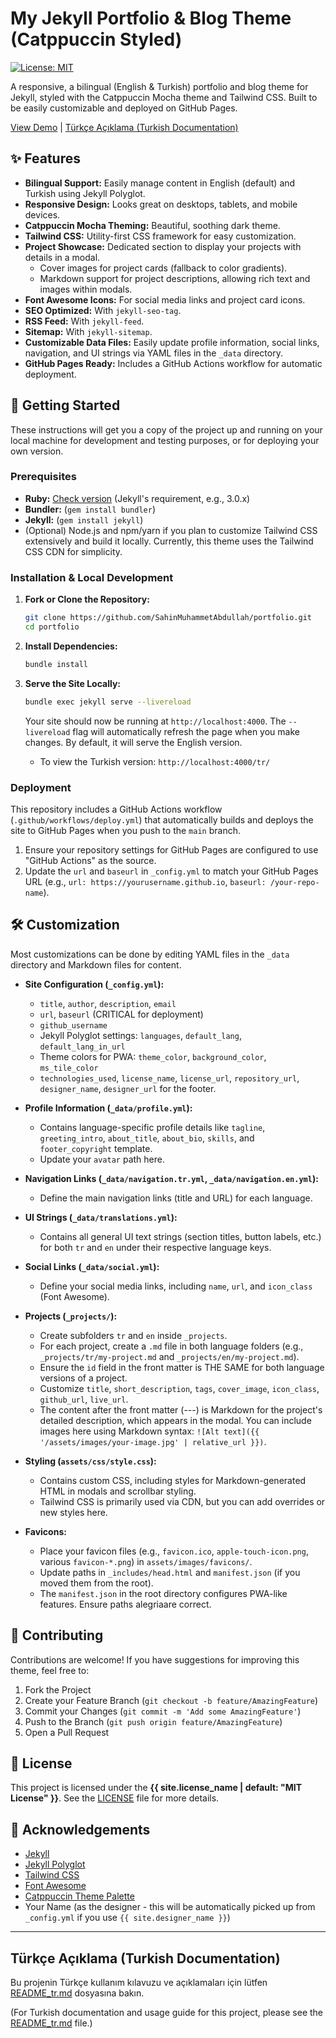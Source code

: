 # My Jekyll Portfolio & Blog Theme (Catppuccin Styled)

[![License: MIT](https://img.shields.io/badge/License-MIT-yellow.svg)](https://opensource.org/licenses/MIT)
<!-- İsterseniz buraya GitHub Actions build status badge'i ekleyebilirsiniz -->
<!-- ![GitHub Actions Workflow Status](https://img.shields.io/github/actions/workflow/status/YourUsername/YourRepoName/deploy.yml?branch=main) -->

A responsive, a bilingual (English & Turkish) portfolio and blog theme for Jekyll, styled with the Catppuccin Mocha theme and Tailwind CSS. Built to be easily customizable and deployed on GitHub Pages.

[View Demo](https://sahinmuhammetabdullah.github.io/portfolio/en/) <!-- Kendi demo linkinizle değiştirin -->
| [Türkçe Açıklama (Turkish Documentation)](#türkçe-açıklama-turkish-documentation) <!-- README_tr.md'ye link -->

## ✨ Features

*   **Bilingual Support:** Easily manage content in English (default) and Turkish using Jekyll Polyglot.
*   **Responsive Design:** Looks great on desktops, tablets, and mobile devices.
*   **Catppuccin Mocha Theming:** Beautiful, soothing dark theme.
*   **Tailwind CSS:** Utility-first CSS framework for easy customization.
*   **Project Showcase:** Dedicated section to display your projects with details in a modal.
    *   Cover images for project cards (fallback to color gradients).
    *   Markdown support for project descriptions, allowing rich text and images within modals.
*   **Font Awesome Icons:** For social media links and project card icons.
*   **SEO Optimized:** With `jekyll-seo-tag`.
*   **RSS Feed:** With `jekyll-feed`.
*   **Sitemap:** With `jekyll-sitemap`.
*   **Customizable Data Files:** Easily update profile information, social links, navigation, and UI strings via YAML files in the `_data` directory.
*   **GitHub Pages Ready:** Includes a GitHub Actions workflow for automatic deployment.

## 🚀 Getting Started

These instructions will get you a copy of the project up and running on your local machine for development and testing purposes, or for deploying your own version.

### Prerequisites

*   **Ruby:** [Check version](https://www.ruby-lang.org/en/documentation/installation/) (Jekyll's requirement, e.g., 3.0.x)
*   **Bundler:** (`gem install bundler`)
*   **Jekyll:** (`gem install jekyll`)
*   (Optional) Node.js and npm/yarn if you plan to customize Tailwind CSS extensively and build it locally. Currently, this theme uses the Tailwind CSS CDN for simplicity.

### Installation & Local Development

1.  **Fork or Clone the Repository:**
    ```bash
    git clone https://github.com/SahinMuhammetAbdullah/portfolio.git
    cd portfolio
    ```

2.  **Install Dependencies:**
    ```bash
    bundle install
    ```

3.  **Serve the Site Locally:**
    ```bash
    bundle exec jekyll serve --livereload
    ```
    Your site should now be running at `http://localhost:4000`. The `--livereload` flag will automatically refresh the page when you make changes. By default, it will serve the English version.
    *   To view the Turkish version: `http://localhost:4000/tr/`

### Deployment

This repository includes a GitHub Actions workflow (`.github/workflows/deploy.yml`) that automatically builds and deploys the site to GitHub Pages when you push to the `main` branch.

1.  Ensure your repository settings for GitHub Pages are configured to use "GitHub Actions" as the source.
2.  Update the `url` and `baseurl` in `_config.yml` to match your GitHub Pages URL (e.g., `url: https://yourusername.github.io`, `baseurl: /your-repo-name`).

## 🛠️ Customization

Most customizations can be done by editing YAML files in the `_data` directory and Markdown files for content.

*   **Site Configuration (`_config.yml`):**
    *   `title`, `author`, `description`, `email`
    *   `url`, `baseurl` (CRITICAL for deployment)
    *   `github_username`
    *   Jekyll Polyglot settings: `languages`, `default_lang`, `default_lang_in_url`
    *   Theme colors for PWA: `theme_color`, `background_color`, `ms_tile_color`
    *   `technologies_used`, `license_name`, `license_url`, `repository_url`, `designer_name`, `designer_url` for the footer.

*   **Profile Information (`_data/profile.yml`):**
    *   Contains language-specific profile details like `tagline`, `greeting_intro`, `about_title`, `about_bio`, `skills`, and `footer_copyright` template.
    *   Update your `avatar` path here.

*   **Navigation Links (`_data/navigation.tr.yml`, `_data/navigation.en.yml`):**
    *   Define the main navigation links (title and URL) for each language.

*   **UI Strings (`_data/translations.yml`):**
    *   Contains all general UI text strings (section titles, button labels, etc.) for both `tr` and `en` under their respective language keys.

*   **Social Links (`_data/social.yml`):**
    *   Define your social media links, including `name`, `url`, and `icon_class` (Font Awesome).

*   **Projects (`_projects/`):**
    *   Create subfolders `tr` and `en` inside `_projects`.
    *   For each project, create a `.md` file in both language folders (e.g., `_projects/tr/my-project.md` and `_projects/en/my-project.md`).
    *   Ensure the `id` field in the front matter is THE SAME for both language versions of a project.
    *   Customize `title`, `short_description`, `tags`, `cover_image`, `icon_class`, `github_url`, `live_url`.
    *   The content after the front matter (---) is Markdown for the project's detailed description, which appears in the modal. You can include images here using Markdown syntax: `![Alt text]({{ '/assets/images/your-image.jpg' | relative_url }})`.

*   **Styling (`assets/css/style.css`):**
    *   Contains custom CSS, including styles for Markdown-generated HTML in modals and scrollbar styling.
    *   Tailwind CSS is primarily used via CDN, but you can add overrides or new styles here.

*   **Favicons:**
    *   Place your favicon files (e.g., `favicon.ico`, `apple-touch-icon.png`, various `favicon-*.png`) in `assets/images/favicons/`.
    *   Update paths in `_includes/head.html` and `manifest.json` (if you moved them from the root).
    *   The `manifest.json` in the root directory configures PWA-like features. Ensure paths alegriaare correct.

## 🤝 Contributing

Contributions are welcome! If you have suggestions for improving this theme, feel free to:
1.  Fork the Project
2.  Create your Feature Branch (`git checkout -b feature/AmazingFeature`)
3.  Commit your Changes (`git commit -m 'Add some AmazingFeature'`)
4.  Push to the Branch (`git push origin feature/AmazingFeature`)
5.  Open a Pull Request

## 📜 License

This project is licensed under the **{{ site.license_name | default: "MIT License" }}**. See the [LICENSE](LICENSE) file for more details.

## 🙏 Acknowledgements

*   [Jekyll](https://jekyllrb.com/)
*   [Jekyll Polyglot](https://github.com/untra/jekyll-polyglot)
*   [Tailwind CSS](https://tailwindcss.com/)
*   [Font Awesome](https://fontawesome.com/)
*   [Catppuccin Theme Palette](https://github.com/catppuccin/catppuccin)
*   Your Name (as the designer - this will be automatically picked up from `_config.yml` if you use `{{ site.designer_name }}`)

---

## Türkçe Açıklama (Turkish Documentation)

Bu projenin Türkçe kullanım kılavuzu ve açıklamaları için lütfen [README_tr.md](README_tr.md) dosyasına bakın.

(For Turkish documentation and usage guide for this project, please see the [README_tr.md](README_tr.md) file.)